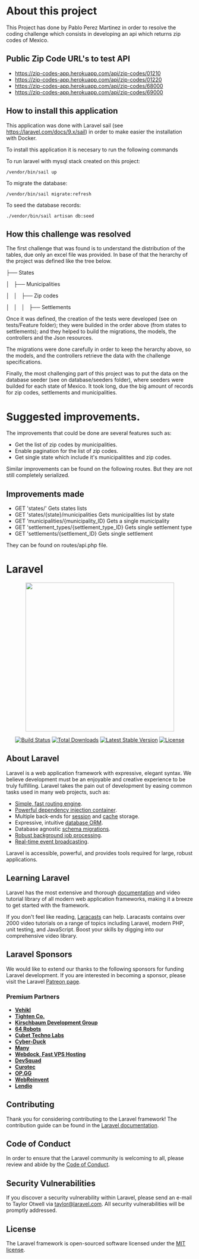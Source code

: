 # About this project

This Project has done by Pablo Perez Martinez in order to resolve the coding challenge which consists in developing an api which returns zip codes of Mexico.

## Public Zip Code URL's to test API

- https://zip-codes-app.herokuapp.com/api/zip-codes/01210
- https://zip-codes-app.herokuapp.com/api/zip-codes/01220
- https://zip-codes-app.herokuapp.com/api/zip-codes/68000
- https://zip-codes-app.herokuapp.com/api/zip-codes/69000

## How to install this application
This application was done with Laravel sail (see https://laravel.com/docs/9.x/sail) in order to make easier the installation with Docker.

To install this application it is necesary to run the following commands

To run laravel with mysql stack created on this project:
```
/vendor/bin/sail up
```

To migrate the database:
```
/vendor/bin/sail migrate:refresh
```

To seed the database records:
```
./vendor/bin/sail artisan db:seed
```
## How this challenge was resolved

The first challenge that was found is to understand the distribution of the tables, due only an excel file was provided. In base of that the herarchy of the  project was defined like the tree below.

├── States

│   ├── Municipalities

│   │   ├── Zip codes

│   │   │   ├── Settlements

Once it was defined, the creation of the tests were developed (see on tests/Feature folder); they were builded in the order above (from states to settlements); and they helped to build the migrations, the models, the controllers and the Json resources.

The migrations were done carefully in order to keep the herarchy above, so the models, and the controllers retrieve the data with the challenge specifications.

Finally, the most challenging part of this project was to put the data on the database seeder (see on database/seeders folder), where seeders were builded for each state of Mexico. It took long, due the big amount of records for zip codes, settlements and municipalities.

# Suggested improvements.

The improvements that could be done are several features such as:
- Get the list of zip codes by municipalities.
- Enable pagination for the list of zip codes.
- Get single state  which include it's municipalitites and zip codes.

Similar improvements can be found on the following routes. But they are not still completely serialized.

## Improvements made

- GET 'states/' Gets states lists
- GET 'states/{state}/municipalities Gets municipalities list by state
- GET 'municipalities/{municipality_ID} Gets a single municipality
- GET 'settlement_types/{settlement_type_ID} Gets single settlement type
- GET 'settlements/{settlement_ID} Gets single settlement

They can be found on routes/api.php file.

# Laravel
<p align="center"><a href="https://laravel.com" target="_blank"><img src="https://raw.githubusercontent.com/laravel/art/master/logo-lockup/5%20SVG/2%20CMYK/1%20Full%20Color/laravel-logolockup-cmyk-red.svg" width="400"></a></p>

<p align="center">
<a href="https://travis-ci.org/laravel/framework"><img src="https://travis-ci.org/laravel/framework.svg" alt="Build Status"></a>
<a href="https://packagist.org/packages/laravel/framework"><img src="https://img.shields.io/packagist/dt/laravel/framework" alt="Total Downloads"></a>
<a href="https://packagist.org/packages/laravel/framework"><img src="https://img.shields.io/packagist/v/laravel/framework" alt="Latest Stable Version"></a>
<a href="https://packagist.org/packages/laravel/framework"><img src="https://img.shields.io/packagist/l/laravel/framework" alt="License"></a>
</p>

## About Laravel

Laravel is a web application framework with expressive, elegant syntax. We believe development must be an enjoyable and creative experience to be truly fulfilling. Laravel takes the pain out of development by easing common tasks used in many web projects, such as:

- [Simple, fast routing engine](https://laravel.com/docs/routing).
- [Powerful dependency injection container](https://laravel.com/docs/container).
- Multiple back-ends for [session](https://laravel.com/docs/session) and [cache](https://laravel.com/docs/cache) storage.
- Expressive, intuitive [database ORM](https://laravel.com/docs/eloquent).
- Database agnostic [schema migrations](https://laravel.com/docs/migrations).
- [Robust background job processing](https://laravel.com/docs/queues).
- [Real-time event broadcasting](https://laravel.com/docs/broadcasting).

Laravel is accessible, powerful, and provides tools required for large, robust applications.

## Learning Laravel

Laravel has the most extensive and thorough [documentation](https://laravel.com/docs) and video tutorial library of all modern web application frameworks, making it a breeze to get started with the framework.

If you don't feel like reading, [Laracasts](https://laracasts.com) can help. Laracasts contains over 2000 video tutorials on a range of topics including Laravel, modern PHP, unit testing, and JavaScript. Boost your skills by digging into our comprehensive video library.

## Laravel Sponsors

We would like to extend our thanks to the following sponsors for funding Laravel development. If you are interested in becoming a sponsor, please visit the Laravel [Patreon page](https://patreon.com/taylorotwell).

### Premium Partners

- **[Vehikl](https://vehikl.com/)**
- **[Tighten Co.](https://tighten.co)**
- **[Kirschbaum Development Group](https://kirschbaumdevelopment.com)**
- **[64 Robots](https://64robots.com)**
- **[Cubet Techno Labs](https://cubettech.com)**
- **[Cyber-Duck](https://cyber-duck.co.uk)**
- **[Many](https://www.many.co.uk)**
- **[Webdock, Fast VPS Hosting](https://www.webdock.io/en)**
- **[DevSquad](https://devsquad.com)**
- **[Curotec](https://www.curotec.com/services/technologies/laravel/)**
- **[OP.GG](https://op.gg)**
- **[WebReinvent](https://webreinvent.com/?utm_source=laravel&utm_medium=github&utm_campaign=patreon-sponsors)**
- **[Lendio](https://lendio.com)**

## Contributing

Thank you for considering contributing to the Laravel framework! The contribution guide can be found in the [Laravel documentation](https://laravel.com/docs/contributions).

## Code of Conduct

In order to ensure that the Laravel community is welcoming to all, please review and abide by the [Code of Conduct](https://laravel.com/docs/contributions#code-of-conduct).

## Security Vulnerabilities

If you discover a security vulnerability within Laravel, please send an e-mail to Taylor Otwell via [taylor@laravel.com](mailto:taylor@laravel.com). All security vulnerabilities will be promptly addressed.

## License

The Laravel framework is open-sourced software licensed under the [MIT license](https://opensource.org/licenses/MIT).
